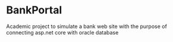 # BankPortal
Academic project to simulate a bank web site with the purpose of connecting asp.net core with oracle database
